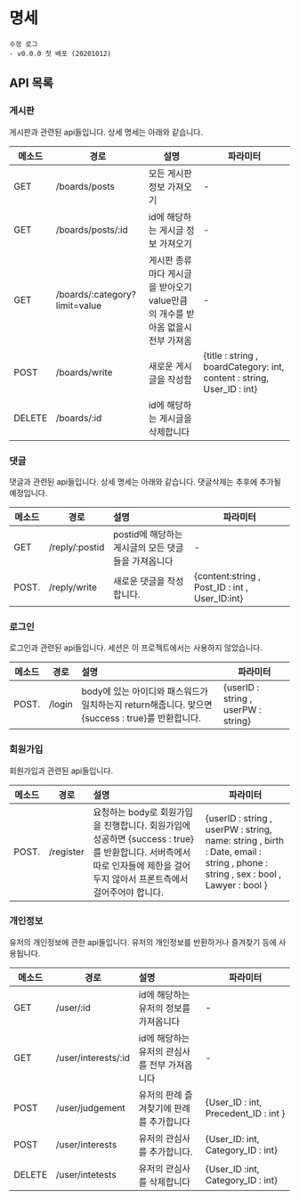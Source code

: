 # 명세

```
수정 로그
- v0.0.0 첫 배포 (20201012)
```



## API 목록

### 게시판 

게시판과 관련된 api들입니다. 상세 명세는 아래와 같습니다.

| 메소드 | 경로                          | 설명                                                         | 파라미터                                                     |
| ------ | ----------------------------- | ------------------------------------------------------------ | ------------------------------------------------------------ |
| GET    | /boards/posts                 | 모든 게시판 정보 가져오기                                    | -                                                            |
| GET    | /boards/posts/:id             | id에 해당하는 게시글 정보 가져오기                           | -                                                            |
| GET    | /boards/:category?limit=value | 게시판 종류마다 게시글을 받아오기 value만큼의 개수를 받아옴 없을시 전부 가져옴 | -                                                            |
| POST   | /boards/write                 | 새로운 게시글을 작성함                                       | {title : string , boardCategory: int, content : string, User_ID : int} |
| DELETE | /boards/:id                   | id에 해당하는 게시글을 삭제합니다                            |                                                              |

### 댓글

댓글과 관련된 api들입니다. 상세 명세는 아래와 같습니다. 댓글삭제는 추후에 추가될 예정입니다. 

| 메소드 | 경로           | 설명                                                | 파라미터                                       |
| ------ | -------------- | :-------------------------------------------------- | ---------------------------------------------- |
| GET    | /reply/:postid | postid에 해당하는 게시글의 모든 댓글들을 가져옵니다 | -                                              |
| POST.  | /reply/write   | 새로운 댓글을 작성합니다.                           | {content:string , Post_ID : int , User_ID:int} |

### 로그인 

로그인과 관련된 api들입니다. 세션은 이 프로젝트에서는 사용하지 않았습니다.

| 메소드 | 경로   | 설명                                                         | 파라미터                            |
| ------ | ------ | :----------------------------------------------------------- | ----------------------------------- |
| POST.  | /login | body에 있는 아이디와 패스워드가 일치하는지 return해줍니다. 맞으면 {success : true}를 반환합니다. | {userID : string , userPW : string} |

### 회원가입

회원가입과 관련된 api들입니다.

| 메소드 | 경로      | 설명                                                         | 파라미터                                                     |
| ------ | --------- | :----------------------------------------------------------- | ------------------------------------------------------------ |
| POST.  | /register | 요청하는 body로 회원가입을 진행합니다. 회원가입에 성공하면 {success : true}를 반환합니다. 서버측에서 따로 인자들에 제한을 걸어두지 않아서 프론트측에서 걸어주어야 합니다. | {userID : string , userPW : string, name: string , birth : Date, email : string , phone : string ,  sex : bool , Lawyer : bool } |

### 개인정보

유저의 개인정보에 관한 api들입니다. 유저의 개인정보를 반환하거나 즐겨찾기 등에 사용됩니다.

| 메소드 | 경로                | 설명                                          | 파라미터                             |
| ------ | ------------------- | :-------------------------------------------- | ------------------------------------ |
| GET    | /user/:id           | id에 해당하는 유저의 정보를 가져옵니다        | -                                    |
| GET    | /user/interests/:id | id에 해당하는 유저의 관심사를 전부 가져옵니다 | -                                    |
| POST   | /user/judgement     | 유저의 판례 즐겨찾기에 판례를 추가합니다      | {User_ID : int, Precedent_ID : int } |
| POST   | /user/interests     | 유저의 관심사를 추가합니다.                   | {User_ID: int, Category_ID : int}    |
| DELETE | /user/intetests     | 유저의 관심사를 삭제합니다                    | {User_ID :int, Category_ID : int}    |